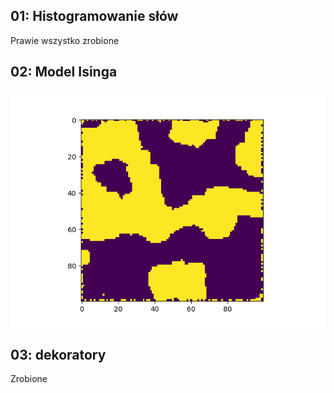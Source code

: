 
01: Histogramowanie słów
---

Prawie wszystko zrobione

02: Model Isinga
---

![Model isinga](img/ising1.png)


03: dekoratory
---

Zrobione
